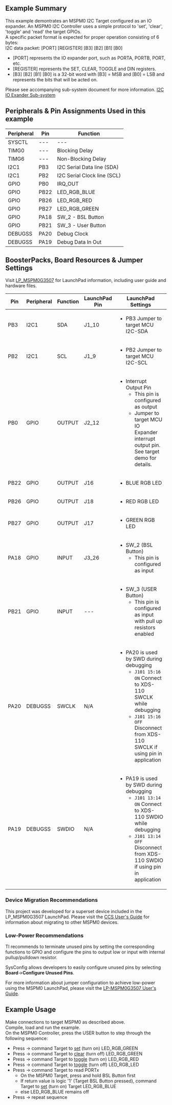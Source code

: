 ## Example Summary

This example demontrates an MSPM0 I2C Target configured as an IO expander.  An MSPM0 I2C Controller uses a simple protocol to 'set', 'clear', 'toggle' and 'read' the target GPIOs.<br>
A specific packet format is expected for proper operation consisting of 6 bytes: <br>
I2C data packet: [PORT] [REGISTER] [B3] [B2] [B1] [B0]<br>
   - [PORT] represents the IO expander port, such as PORTA, PORTB, PORT, etc.
   - [REGISTER] represents the SET, CLEAR, TOGGLE and DIN registers.
   - [B3] [B2] [B1] [B0] is a 32-bit word with [B3] = MSB and [B0] = LSB and represents the bits that will be acted on.<br>

Please see accompanying sub-system document for more information. [I2C IO Exander Sub-system](https://www.ti.com/lit/????)

## Peripherals & Pin Assignments Used in this example

| Peripheral | Pin | Function |
| --- | --- | --- |
| SYSCTL | --- | --- |
| TIMG0 | --- | Blocking Delay |
| TIMG6 | --- | Non-Blocking Delay |
| I2C1 | PB3 | I2C Serial Data line (SDA) |
| I2C1 | PB2 | I2C Serial Clock line (SCL) |
| GPIO | PB0 | IRQ_OUT |
| GPIO | PB22 | LED_RGB_BLUE |
| GPIO | PB26 | LED_RGB_RED |
| GPIO | PB27 | LED_RGB_GREEN |
| GPIO | PA18 | SW_2 - BSL Button|
| GPIO | PB21 | SW_3 - User Button|
| DEBUGSS | PA20 | Debug Clock |
| DEBUGSS | PA19 | Debug Data In Out |

## BoosterPacks, Board Resources & Jumper Settings

Visit [LP_MSPM0G3507](https://www.ti.com/tool/LP-MSPM0G3507) for LaunchPad information, including user guide and hardware files.

| Pin | Peripheral | Function | LaunchPad Pin | LaunchPad Settings |
| --- | --- | --- | --- | --- |
| PB3 | I2C1 | SDA | J1_10 | <ul><li>PB3 Jumper to target MCU I2C-SDA</ul></ul> |
| PB2 | I2C1 | SCL | J1_9 | <ul><li>PB2 Jumper to target MCU I2C-SCL</ul></ul> |
| PB0 | GPIO | OUTPUT | J2_12 | <ul><li>Interrupt Output Pin<br><ul><li>This pin is configured as output<br><li>Jumper to target MCU IO Expander interrupt output pin.  See target demo for details.<br></ul></ul>|
| PB22 | GPIO | OUTPUT | J16 | <ul><li>BLUE RGB LED<br><ul></ul> |
| PB26 | GPIO | OUTPUT | J18 | <ul><li>RED RGB LED<br><ul></ul> |
| PB27 | GPIO | OUTPUT | J17 | <ul><li>GREEN RGB LED<br><ul></ul> |
| PA18 | GPIO | INPUT | J3_26 | <ul><li>SW_2 (BSL Button)<br><ul><li>This pin is configured as input</ul>|
| PB21 | GPIO | INPUT | --- | <ul><li>SW_3 (USER Button)<br><ul><li>This pin is configured as input with pull up resistors enabled</ul>|
| PA20 | DEBUGSS | SWCLK | N/A | <ul><li>PA20 is used by SWD during debugging<br><ul><li>`J101 15:16 ON` Connect to XDS-110 SWCLK while debugging<br><li>`J101 15:16 OFF` Disconnect from XDS-110 SWCLK if using pin in application</ul></ul> |
| PA19 | DEBUGSS | SWDIO | N/A | <ul><li>PA19 is used by SWD during debugging<br><ul><li>`J101 13:14 ON` Connect to XDS-110 SWDIO while debugging<br><li>`J101 13:14 OFF` Disconnect from XDS-110 SWDIO if using pin in application</ul></ul> |

### Device Migration Recommendations
This project was developed for a superset device included in the LP_MSPM0G3507 LaunchPad. Please
visit the [CCS User's Guide](https://software-dl.ti.com/msp430/esd/MSPM0-SDK/latest/docs/english/tools/ccs_ide_guide/doc_guide/doc_guide-srcs/ccs_ide_guide.html#sysconfig-project-migration)
for information about migrating to other MSPM0 devices.

### Low-Power Recommendations
TI recommends to terminate unused pins by setting the corresponding functions to
GPIO and configure the pins to output low or input with internal
pullup/pulldown resistor.

SysConfig allows developers to easily configure unused pins by selecting **Board**→**Configure Unused Pins**.

For more information about jumper configuration to achieve low-power using the
MSPM0 LaunchPad, please visit the [LP-MSPM0G3507 User's Guide](https://www.ti.com/lit/slau873).

## Example Usage
Make connections to target MSPM0 as described above.
<br>Compile, load and run the example.</br>
On the MSPM0 Controller, press the USER button to step through the following sequence:
<ul><li>Press -> command Target to <u>set</u> (turn on) LED_RGB_GREEN</li>
<li>Press -> command Target to <u>clear</u> (turn off) LED_RGB_GREEN</li>
<li>Press -> command Target to <u>toggle</u> (turn on) LED_RGB_RED</li>
<li>Press -> command Target to <u>toggle</u> (turn off) LED_RGB_LED</li>
<li>Press -> command Target to read PORTx<br>
<ul><li>On the MSPM0 Target, press and hold BSL Button first</li>
<li>If return value is logic '1' (Target BSL Button pressed), command Target to <u>set</u> (turn on) Target LED_RGB_BLUE</li>
<li>else LED_RGB_BLUE remains off</li></ul>
<li>Press -> repeat sequence</li></ul>
   
    
